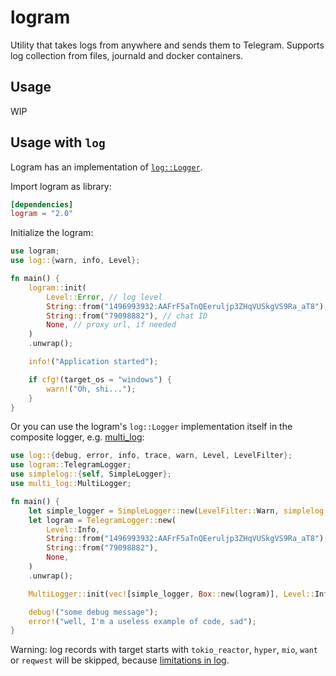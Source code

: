 # logram

Utility that takes logs from anywhere and sends them to Telegram. Supports log collection from files, journald and docker containers.

## Usage

WIP

## Usage with `log`
Logram has an implementation of [`log::Logger`](https://crates.io/crates/log).  

Import logram as library:
```toml
[dependencies]
logram = "2.0"
```

Initialize the logram:
```rust
use logram;
use log::{warn, info, Level};

fn main() {
    logram::init(
        Level::Error, // log level
        String::from("1496993932:AAFrF5aTnQEeruljp3ZHqVUSkgVS9Ra_aT8"), // bot token
        String::from("79098882"), // chat ID
        None, // proxy url, if needed
    )
    .unwrap();

    info!("Application started");

    if cfg!(target_os = "windows") {
        warn!("Oh, shi...");
    }
}
```

Or you can use the logram's `log::Logger` implementation itself in the composite logger, e.g. [multi_log](https://crates.io/crates/multi_log):
```rust
use log::{debug, error, info, trace, warn, Level, LevelFilter};
use logram::TelegramLogger;
use simplelog::{self, SimpleLogger};
use multi_log::MultiLogger;

fn main() {
    let simple_logger = SimpleLogger::new(LevelFilter::Warn, simplelog::Config::default());
    let logram = TelegramLogger::new(
        Level::Info,
        String::from("1496993932:AAFrF5aTnQEeruljp3ZHqVUSkgVS9Ra_aT8"),
        String::from("79098882"),
        None,
    )
    .unwrap();

    MultiLogger::init(vec![simple_logger, Box::new(logram)], Level::Info).unwrap();

    debug!("some debug message");
    error!("well, I'm a useless example of code, sad");
}
```

Warning: log records with target starts with `tokio_reactor`, `hyper`, `mio`, `want` or `reqwest` will be skipped, because [limitations in log](https://github.com/rust-lang/log/issues/312).

